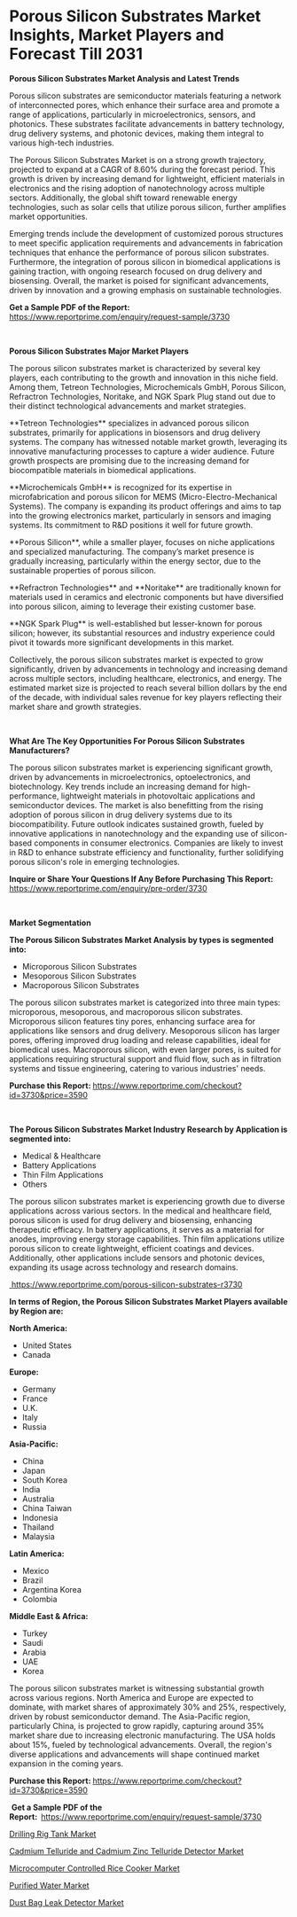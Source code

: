 <p><h1>Porous Silicon Substrates Market Insights, Market Players and Forecast Till 2031</h1></p><p><strong>Porous Silicon Substrates Market Analysis and Latest Trends</strong></p>
<p><p>Porous silicon substrates are semiconductor materials featuring a network of interconnected pores, which enhance their surface area and promote a range of applications, particularly in microelectronics, sensors, and photonics. These substrates facilitate advancements in battery technology, drug delivery systems, and photonic devices, making them integral to various high-tech industries.</p><p>The Porous Silicon Substrates Market is on a strong growth trajectory, projected to expand at a CAGR of 8.60% during the forecast period. This growth is driven by increasing demand for lightweight, efficient materials in electronics and the rising adoption of nanotechnology across multiple sectors. Additionally, the global shift toward renewable energy technologies, such as solar cells that utilize porous silicon, further amplifies market opportunities.</p><p>Emerging trends include the development of customized porous structures to meet specific application requirements and advancements in fabrication techniques that enhance the performance of porous silicon substrates. Furthermore, the integration of porous silicon in biomedical applications is gaining traction, with ongoing research focused on drug delivery and biosensing. Overall, the market is poised for significant advancements, driven by innovation and a growing emphasis on sustainable technologies.</p></p>
<p><strong>Get a Sample PDF of the Report:&nbsp;</strong> <a href="https://www.reportprime.com/enquiry/request-sample/3730">https://www.reportprime.com/enquiry/request-sample/3730</a></p>
<p>&nbsp;</p>
<p><strong>Porous Silicon Substrates Major Market Players</strong></p>
<p><p>The porous silicon substrates market is characterized by several key players, each contributing to the growth and innovation in this niche field. Among them, Tetreon Technologies, Microchemicals GmbH, Porous Silicon, Refractron Technologies, Noritake, and NGK Spark Plug stand out due to their distinct technological advancements and market strategies.</p><p>**Tetreon Technologies** specializes in advanced porous silicon substrates, primarily for applications in biosensors and drug delivery systems. The company has witnessed notable market growth, leveraging its innovative manufacturing processes to capture a wider audience. Future growth prospects are promising due to the increasing demand for biocompatible materials in biomedical applications.</p><p>**Microchemicals GmbH** is recognized for its expertise in microfabrication and porous silicon for MEMS (Micro-Electro-Mechanical Systems). The company is expanding its product offerings and aims to tap into the growing electronics market, particularly in sensors and imaging systems. Its commitment to R&D positions it well for future growth.</p><p>**Porous Silicon**, while a smaller player, focuses on niche applications and specialized manufacturing. The company’s market presence is gradually increasing, particularly within the energy sector, due to the sustainable properties of porous silicon.</p><p>**Refractron Technologies** and **Noritake** are traditionally known for materials used in ceramics and electronic components but have diversified into porous silicon, aiming to leverage their existing customer base. </p><p>**NGK Spark Plug** is well-established but lesser-known for porous silicon; however, its substantial resources and industry experience could pivot it towards more significant developments in this market.</p><p>Collectively, the porous silicon substrates market is expected to grow significantly, driven by advancements in technology and increasing demand across multiple sectors, including healthcare, electronics, and energy. The estimated market size is projected to reach several billion dollars by the end of the decade, with individual sales revenue for key players reflecting their market share and growth strategies.</p></p>
<p>&nbsp;</p>
<p><strong>What Are The Key Opportunities For Porous Silicon Substrates Manufacturers?</strong></p>
<p><p>The porous silicon substrates market is experiencing significant growth, driven by advancements in microelectronics, optoelectronics, and biotechnology. Key trends include an increasing demand for high-performance, lightweight materials in photovoltaic applications and semiconductor devices. The market is also benefitting from the rising adoption of porous silicon in drug delivery systems due to its biocompatibility. Future outlook indicates sustained growth, fueled by innovative applications in nanotechnology and the expanding use of silicon-based components in consumer electronics. Companies are likely to invest in R&D to enhance substrate efficiency and functionality, further solidifying porous silicon's role in emerging technologies.</p></p>
<p><strong>Inquire or Share Your Questions If Any Before Purchasing This Report:</strong> <a href="https://www.reportprime.com/enquiry/pre-order/3730">https://www.reportprime.com/enquiry/pre-order/3730</a></p>
<p>&nbsp;</p>
<p><strong>Market Segmentation</strong></p>
<p><strong>The Porous Silicon Substrates Market Analysis by types is segmented into:</strong></p>
<p><ul><li>Microporous Silicon Substrates</li><li>Mesoporous Silicon Substrates</li><li>Macroporous Silicon Substrates</li></ul></p>
<p><p>The porous silicon substrates market is categorized into three main types: microporous, mesoporous, and macroporous silicon substrates. Microporous silicon features tiny pores, enhancing surface area for applications like sensors and drug delivery. Mesoporous silicon has larger pores, offering improved drug loading and release capabilities, ideal for biomedical uses. Macroporous silicon, with even larger pores, is suited for applications requiring structural support and fluid flow, such as in filtration systems and tissue engineering, catering to various industries' needs.</p></p>
<p><strong>Purchase this Report:&nbsp;</strong><a href="https://www.reportprime.com/checkout?id=3730&price=3590">https://www.reportprime.com/checkout?id=3730&price=3590</a></p>
<p>&nbsp;</p>
<p><strong>The Porous Silicon Substrates Market Industry Research by Application is segmented into:</strong></p>
<p><ul><li>Medical & Healthcare</li><li>Battery Applications</li><li>Thin Film Applications</li><li>Others</li></ul></p>
<p><p>The porous silicon substrates market is experiencing growth due to diverse applications across various sectors. In the medical and healthcare field, porous silicon is used for drug delivery and biosensing, enhancing therapeutic efficacy. In battery applications, it serves as a material for anodes, improving energy storage capabilities. Thin film applications utilize porous silicon to create lightweight, efficient coatings and devices. Additionally, other applications include sensors and photonic devices, expanding its usage across technology and research domains.</p></p>
<p><a href="https://www.reportprime.com/porous-silicon-substrates-r3730">&nbsp;https://www.reportprime.com/porous-silicon-substrates-r3730</a></p>
<p><strong>In terms of Region, the Porous Silicon Substrates Market Players available by Region are:</strong></p>
<p>
    <p> <strong> North America: </strong>
        <ul>
            <li>United States</li>
            <li>Canada</li>
        </ul>
        </p> 
    <p> <strong> Europe: </strong>
        <ul>
            <li>Germany</li>
            <li>France</li>
            <li>U.K.</li>
            <li>Italy</li>
            <li>Russia</li>
        </ul>
        </p> 
    <p> <strong> Asia-Pacific: </strong>
        <ul>
            <li>China</li>
            <li>Japan</li>
            <li>South Korea</li>
            <li>India</li>
            <li>Australia</li>
            <li>China Taiwan</li>
            <li>Indonesia</li>
            <li>Thailand</li>
            <li>Malaysia</li>
        </ul>
        </p> 
    <p> <strong> Latin America: </strong>
        <ul>
            <li>Mexico</li>
            <li>Brazil</li>
            <li>Argentina Korea</li>
            <li>Colombia</li>
        </ul>
        </p> 
    <p> <strong> Middle East & Africa: </strong>
        <ul>
            <li>Turkey</li>
            <li>Saudi</li>
            <li>Arabia</li>
            <li>UAE</li>
            <li>Korea</li>
        </ul>
    </p>
    </p>
<p><p>The porous silicon substrates market is witnessing substantial growth across various regions. North America and Europe are expected to dominate, with market shares of approximately 30% and 25%, respectively, driven by robust semiconductor demand. The Asia-Pacific region, particularly China, is projected to grow rapidly, capturing around 35% market share due to increasing electronic manufacturing. The USA holds about 15%, fueled by technological advancements. Overall, the region's diverse applications and advancements will shape continued market expansion in the coming years.</p></p>
<p><strong>Purchase this Report: </strong><a href="https://www.reportprime.com/checkout?id=3730&price=3590">https://www.reportprime.com/checkout?id=3730&price=3590</a></p>
<p>&nbsp;<strong>Get a Sample PDF of the Report:&nbsp;&nbsp;</strong><a href="https://www.reportprime.com/enquiry/request-sample/3730">https://www.reportprime.com/enquiry/request-sample/3730</a></p>
<p><strong></strong></p>
<p><p><a href="https://issuu.com/reportprime-2/docs/drilling-rig-tank-market-size-2030._8c1d6dcfc59613">Drilling Rig Tank Market</a></p><p><a href="https://github.com/NorbertYates/Market-Research-Report-List-6/blob/main/cadmium-telluride-and-cadmium-zinc-telluride-detector-market.md">Cadmium Telluride and Cadmium Zinc Telluride Detector Market</a></p><p><a href="https://www.linkedin.com/pulse/strategic-roadmap-success-global-microcomputer-controlled-rice-pbhrf?trackingId=kzASNQMSS4GBtMBk1FpTpA%3D%3D">Microcomputer Controlled Rice Cooker Market</a></p><p><a href="https://www.linkedin.com/pulse/purified-water-market-global-insights-sales-trends-2024-2031-9hmuf?trackingId=4bjeKZvaSIy9H0fv05iqnQ%3D%3D">Purified Water Market</a></p><p><a href="https://issuu.com/reportprime-2/docs/dust-bag-leak-detector-market-size-_495906d75fb259">Dust Bag Leak Detector Market</a></p></p>